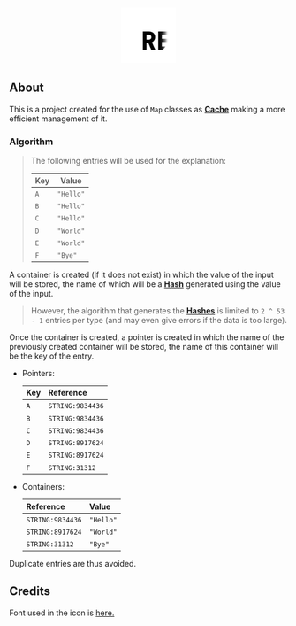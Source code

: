 <div align="center">
    <br />
    <p>
        <img src="https://raw.githubusercontent.com/theMarzon/re.bowl/main/assets/icon.svg" width="100" /></a>
    </p>
</div>

## About

This is a project created for the use of `Map` classes as [**Cache**](https://en.wikipedia.org/wiki/Cache_(computing)) making a more efficient management of it.

### Algorithm

> The following entries will be used for the explanation:
>
> | Key | Value     |
> |-----|-----------|
> | `A` | `"Hello"` |
> | `B` | `"Hello"` |
> | `C` | `"Hello"` |
> | `D` | `"World"` |
> | `E` | `"World"` |
> | `F` | `"Bye"`   |

A container is created (if it does not exist) in which the value of the input will be stored, the name of which will be a [**Hash**](https://en.wikipedia.org/wiki/Hash_function) generated using the value of the input.

> However, the algorithm that generates the [**Hashes**](https://en.wikipedia.org/wiki/Hash_function) is limited to `2 ^ 53 - 1` entries per type (and may even give errors if the data is too large).

Once the container is created, a pointer is created in which the name of the previously created container will be stored, the name of this container will be the key of the entry.

- Pointers:

    | Key | Reference        |
    |-----|------------------|
    | `A` | `STRING:9834436` |
    | `B` | `STRING:9834436` |
    | `C` | `STRING:9834436` |
    | `D` | `STRING:8917624` |
    | `E` | `STRING:8917624` |
    | `F` | `STRING:31312`   |

- Containers:

    | Reference        | Value     |
    |------------------|-----------|
    | `STRING:9834436` | `"Hello"` |
    | `STRING:8917624` | `"World"` |
    | `STRING:31312`   | `"Bye"`   |

Duplicate entries are thus avoided.

## Credits

Font used in the icon is [here.](https://www.jetbrains.com/lp/mono)
